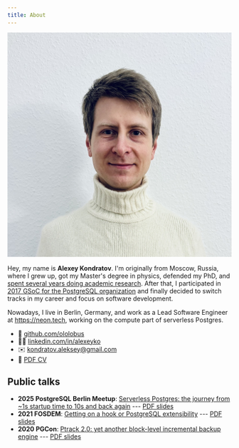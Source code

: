 ```yaml
---
title: About
---
```


<img class="avatar_square" src="avatar.jpeg" alt="Alexey's photo">

Hey, my name is **Alexey Kondratov**. I'm originally from Moscow, Russia, where I grew up, got my Master's degree in physics, defended my PhD, and [spent several years doing academic research](https://scholar.google.com/citations?user=WXJo9l0AAAAJ). After that, I participated in [2017 GSoC for the PostgreSQL organization](https://summerofcode.withgoogle.com/archive/2017/projects/6196688620355584) and finally decided to switch tracks in my career and focus on software development.

Nowadays, I live in Berlin, Germany, and work as a Lead Software Engineer at <https://neon.tech>, working on the compute part of serverless Postgres.

- 🐙 [github.com/ololobus](https://github.com/ololobus)
- 👨‍💻 [linkedin.com/in/alexeyko](https://www.linkedin.com/in/alexeyko)
- ✉️ [kondratov.aleksey@gmail.com](mailto:kondratov.aleksey@gmail.com)
- 📄 [PDF CV](alexey_kondratov_cv.pdf)

## Public talks

- **2025 PostgreSQL Berlin Meetup**: [Serverless Postgres: the journey from ~1s startup time to 10s and back again](https://andreas.scherbaum.la/post/2025-02-10_postgresql-berlin-february-2025-meetup/) --- [PDF slides](2025_Postgres_Meetup_Berlin.pdf)
- **2021 FOSDEM**: [Getting on a hook or PostgreSQL extensibility](https://archive.fosdem.org/2021/schedule/event/postgresql_extensibility/) --- [PDF slides](2021_fosdem_postgres_extensibility.pdf)
- **2020 PGCon**: [Ptrack 2.0: yet another block-level incremental backup engine](https://www.pgcon.org/2020/schedule/session/98-ptrack-20-yet-another-block-level-incremental-backup-engine/index.html) --- [PDF slides](2020_PGCon_ptrack.pdf)
